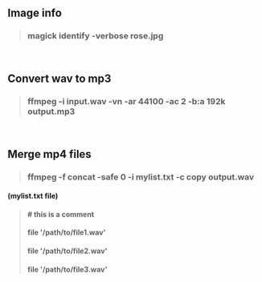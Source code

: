 ## Image info
> ### magick identify -verbose rose.jpg
<br/>

## Convert wav to mp3
> ### ffmpeg -i input.wav -vn -ar 44100 -ac 2 -b:a 192k output.mp3
<br/>

## Merge mp4 files
> ### ffmpeg -f concat -safe 0 -i mylist.txt -c copy output.wav
#### (mylist.txt file)
> #### \# this is a comment
> #### file '/path/to/file1.wav'
> #### file '/path/to/file2.wav'
> #### file '/path/to/file3.wav'